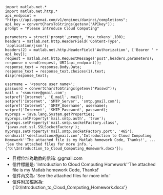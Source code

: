 ```matlab=
import matlab.net.*
import matlab.net.http.*
api_endpoint = "https://api.openai.com/v1/engines/davinci/completions";
api_key = convertCharsToStrings(getenv("APIkey"));
prompt = "Please introduce Cloud Computing"

parameters = struct('prompt',prompt, 'max_tokens',100);
headers = matlab.net.http.HeaderField('Content-Type', 'application/json');
headers(2) = matlab.net.http.HeaderField('Authorization', ['Bearer ' + api_key]);
request = matlab.net.http.RequestMessage('post',headers,parameters);
response = send(request, URI(api_endpoint));
response_text = response.Body.Data;
response_text = response_text.choices(1).text;
disp(response_text);

username = '<source user name>';
password = convertCharsToStrings(getenv("Passwd"));
mail = '<source>@gmail.com';
setpref('Internet', 'E_mail', mail);
setpref('Internet', 'SMTP_Server', 'smtp.gmail.com');
setpref('Internet', 'SMTP_Username', username);
setpref('Internet', 'SMTP_Password', password);
myprops = java.lang.System.getProperties;
myprops.setProperty('mail.smtp.auth', 'true');
myprops.setProperty('mail.smtp.socketFactory.class', 'javax.net.ssl.SSLSocketFactory');
myprops.setProperty('mail.smtp.socketFactory.port', '465');
sendmail('<destination>@gmail.com','Introduction to Cloud Computing Homework''The attached file is my Matlab homework Code, Thanks!', ...
'See the attached files for more info.',{'D:\Introduction_to_Cloud_Computing_Homework.docx'});

```

- 目標位址為助教的信箱: <destination>@gmail.com
- 信件標題是: 'Introduction to Cloud Computing Homework''The attached file is my Matlab homework Code, Thanks!'
- 信件內文為: 'See the attached files for more info.'
- 信件附加檔案為: {'D:\Introduction_to_Cloud_Computing_Homework.docx'}